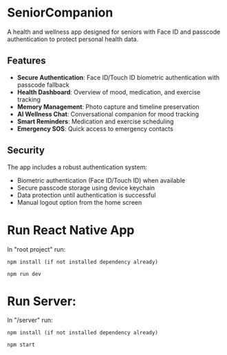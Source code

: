 # SeniorCompanion

A health and wellness app designed for seniors with Face ID and passcode authentication to protect personal health data.

## Features

- **Secure Authentication**: Face ID/Touch ID biometric authentication with passcode fallback
- **Health Dashboard**: Overview of mood, medication, and exercise tracking
- **Memory Management**: Photo capture and timeline preservation
- **AI Wellness Chat**: Conversational companion for mood tracking
- **Smart Reminders**: Medication and exercise scheduling
- **Emergency SOS**: Quick access to emergency contacts

## Security

The app includes a robust authentication system:
- Biometric authentication (Face ID/Touch ID) when available
- Secure passcode storage using device keychain
- Data protection until authentication is successful
- Manual logout option from the home screen

# Run React Native App
In "root project" run:

```
npm install (if not installed dependency already)
```

```
npm run dev
```

# Run Server:

In "/server" run:

```
npm install (if not installed dependency already)
```

```
npm start
```
